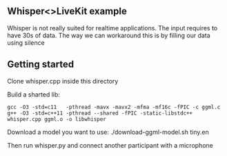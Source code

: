 ## Whisper<>LiveKit example

Whisper is not really suited for realtime applications. 
The input requires to have 30s of data.
The way we can workaround this is by filling our data using silence

## Getting started

Clone whisper.cpp inside this directory

Build a sharted lib:

```
gcc -O3 -std=c11   -pthread -mavx -mavx2 -mfma -mf16c -fPIC -c ggml.c
g++ -O3 -std=c++11 -pthread --shared -fPIC -static-libstdc++ whisper.cpp ggml.o -o libwhisper
```

Download a model you want to use:
./download-ggml-model.sh tiny.en

Then run whisper.py and connect another participant with a microphone 